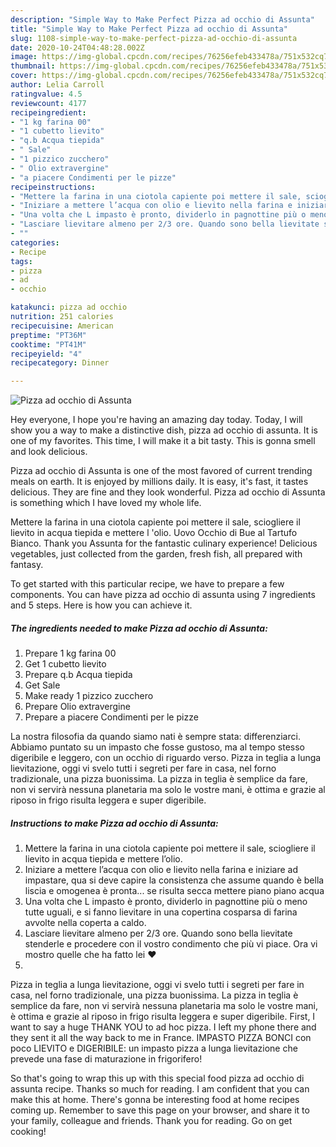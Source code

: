 ```yaml
---
description: "Simple Way to Make Perfect Pizza ad occhio di Assunta"
title: "Simple Way to Make Perfect Pizza ad occhio di Assunta"
slug: 1108-simple-way-to-make-perfect-pizza-ad-occhio-di-assunta
date: 2020-10-24T04:48:28.002Z
image: https://img-global.cpcdn.com/recipes/76256efeb433478a/751x532cq70/pizza-ad-occhio-di-assunta-recipe-main-photo.jpg
thumbnail: https://img-global.cpcdn.com/recipes/76256efeb433478a/751x532cq70/pizza-ad-occhio-di-assunta-recipe-main-photo.jpg
cover: https://img-global.cpcdn.com/recipes/76256efeb433478a/751x532cq70/pizza-ad-occhio-di-assunta-recipe-main-photo.jpg
author: Lelia Carroll
ratingvalue: 4.5
reviewcount: 4177
recipeingredient:
- "1 kg farina 00"
- "1 cubetto lievito"
- "q.b Acqua tiepida"
- " Sale"
- "1 pizzico zucchero"
- " Olio extravergine"
- "a piacere Condimenti per le pizze"
recipeinstructions:
- "Mettere la farina in una ciotola capiente poi mettere il sale, sciogliere il lievito in acqua tiepida e mettere l’olio."
- "Iniziare a mettere l’acqua con olio e lievito nella farina e iniziare ad impastare, qua si deve capire la consistenza che assume quando è bella liscia e omogenea è pronta... se risulta secca mettere piano piano acqua"
- "Una volta che L impasto è pronto, dividerlo in pagnottine più o meno tutte uguali, e si fanno lievitare in una copertina cosparsa di farina avvolte nella coperta a caldo."
- "Lasciare lievitare almeno per 2/3 ore. Quando sono bella lievitate stenderle e procedere con il vostro condimento che più vi piace. Ora vi mostro quelle che ha fatto lei ♥️"
- ""
categories:
- Recipe
tags:
- pizza
- ad
- occhio

katakunci: pizza ad occhio 
nutrition: 251 calories
recipecuisine: American
preptime: "PT36M"
cooktime: "PT41M"
recipeyield: "4"
recipecategory: Dinner

---
```



![Pizza ad occhio di Assunta](https://img-global.cpcdn.com/recipes/76256efeb433478a/751x532cq70/pizza-ad-occhio-di-assunta-recipe-main-photo.jpg)

Hey everyone, I hope you're having an amazing day today. Today, I will show you a way to make a distinctive dish, pizza ad occhio di assunta. It is one of my favorites. This time, I will make it a bit tasty. This is gonna smell and look delicious.

Pizza ad occhio di Assunta is one of the most favored of current trending meals on earth. It is enjoyed by millions daily. It is easy, it's fast, it tastes delicious. They are fine and they look wonderful. Pizza ad occhio di Assunta is something which I have loved my whole life.

Mettere la farina in una ciotola capiente poi mettere il sale, sciogliere il lievito in acqua tiepida e mettere l &#39;olio. Uovo Occhio di Bue al Tartufo Bianco. Thank you Assunta for the fantastic culinary experience! Delicious vegetables, just collected from the garden, fresh fish, all prepared with fantasy.


To get started with this particular recipe, we have to prepare a few components. You can have pizza ad occhio di assunta using 7 ingredients and 5 steps. Here is how you can achieve it.

<!--inarticleads1-->

##### The ingredients needed to make Pizza ad occhio di Assunta:

1. Prepare 1 kg farina 00
1. Get 1 cubetto lievito
1. Prepare q.b Acqua tiepida
1. Get  Sale
1. Make ready 1 pizzico zucchero
1. Prepare  Olio extravergine
1. Prepare a piacere Condimenti per le pizze


La nostra filosofia da quando siamo nati è sempre stata: differenziarci. Abbiamo puntato su un impasto che fosse gustoso, ma al tempo stesso digeribile e leggero, con un occhio di riguardo verso. Pizza in teglia a lunga lievitazione, oggi vi svelo tutti i segreti per fare in casa, nel forno tradizionale, una pizza buonissima. La pizza in teglia è semplice da fare, non vi servirà nessuna planetaria ma solo le vostre mani, è ottima e grazie al riposo in frigo risulta leggera e super digeribile. 

<!--inarticleads2-->

##### Instructions to make Pizza ad occhio di Assunta:

1. Mettere la farina in una ciotola capiente poi mettere il sale, sciogliere il lievito in acqua tiepida e mettere l’olio.
1. Iniziare a mettere l’acqua con olio e lievito nella farina e iniziare ad impastare, qua si deve capire la consistenza che assume quando è bella liscia e omogenea è pronta... se risulta secca mettere piano piano acqua
1. Una volta che L impasto è pronto, dividerlo in pagnottine più o meno tutte uguali, e si fanno lievitare in una copertina cosparsa di farina avvolte nella coperta a caldo.
1. Lasciare lievitare almeno per 2/3 ore. Quando sono bella lievitate stenderle e procedere con il vostro condimento che più vi piace. Ora vi mostro quelle che ha fatto lei ♥️
1. 


Pizza in teglia a lunga lievitazione, oggi vi svelo tutti i segreti per fare in casa, nel forno tradizionale, una pizza buonissima. La pizza in teglia è semplice da fare, non vi servirà nessuna planetaria ma solo le vostre mani, è ottima e grazie al riposo in frigo risulta leggera e super digeribile. First, I want to say a huge THANK YOU to ad hoc pizza. I left my phone there and they sent it all the way back to me in France. IMPASTO PIZZA BONCI con poco LIEVITO e DIGERIBILE: un impasto pizza a lunga lievitazione che prevede una fase di maturazione in frigorifero! 

So that's going to wrap this up with this special food pizza ad occhio di assunta recipe. Thanks so much for reading. I am confident that you can make this at home. There's gonna be interesting food at home recipes coming up. Remember to save this page on your browser, and share it to your family, colleague and friends. Thank you for reading. Go on get cooking!
